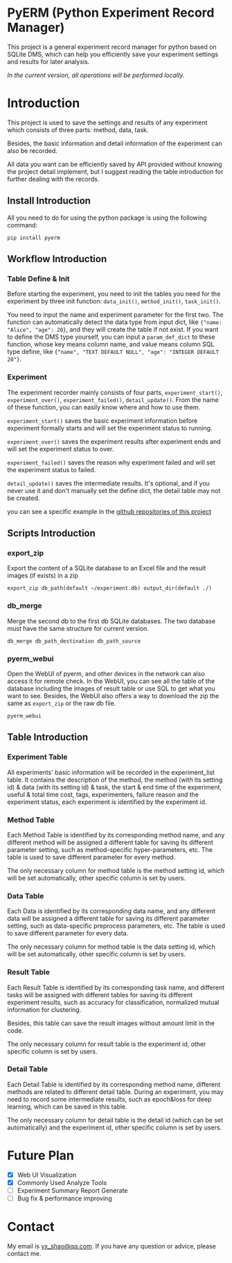 # PyERM (Python Experiment Record Manager)
This project is a general experiment record manager for python based on SQLite DMS, which can help you efficiently save your experiment settings and results for later analysis. 

*In the current version, all operations will be performed locally.*

# Introduction
This project is used to save the settings and results of any experiment which consists of three parts: method, data, task. 

Besides, the basic information and detail information of the experiment can also be recorded.

All data you want can be efficiently saved by API provided without knowing the project detail implement, but I suggest reading the table introduction for further dealing with the records. 

## Install Introduction
All you need to do for using the python package is using the following command:

```pip install pyerm```

## Workflow Introduction
### Table Define & Init
Before starting the experiment, you need to init the tables you need for the experiment by three init function: `data_init()`, `method_init()`, `task_init()`.

 You need to input the name and experiment parameter for the first two. The function can automatically detect the data type from input dict, like `{"name: "Alice", "age": 20}`, and they will create the table if not exist. If you want to define the DMS type yourself, you can input a `param_def_dict` to these function, whose key means column name, and value means column SQL type define, like `{"name", "TEXT DEFAULT NULL", "age": "INTEGER DEFAULT 20"}`. 

### Experiment 

The experiment recorder mainly consists of four parts, `experiment_start()`, `experiment_over()`, `experiment_failed()`, `detail_update()`. From the name of these function, you can easily know where and how to use them.

`experiment_start()` saves the basic experiment information before experiment formally starts and will set the experiment status to running.

`experiment_over()` saves the experiment results after experiment ends and will set the experiment status to over.

`experiment_failed()` saves the reason why experiment failed and will set the experiment status to failed.

`detail_update()` saves the intermediate results. It's optional, and if you never use it and don't manually set the define dict, the detail table may not be created.

you can see a specific example in the [github repositories of this project](https://github.com/Mr-SGXXX/pyerm/tree/master/examples) 


## Scripts Introduction
### export_zip 
Export the content of a SQLite database to an Excel file and the result images (if exists) in a zip
```shell
export_zip db_path(default ~/experiment.db) output_dir(default ./)
```
### db_merge 
Merge the second db to the first db SQLite databases. The two database must have the same structure for current version.
```shell
db_merge db_path_destination db_path_source
```

### pyerm_webui
Open the WebUI of pyerm, and other devices in the network can also access it for remote check. 
In the WebUI, you can see all the table of the database including the images of result table or use SQL to get what you want to see. 
Besides, the WebUI also offers a way to download the zip the same as `export_zip` or the raw db file. 
```shell
pyerm_webui
```

## Table Introduction

### Experiment Table
All experiments' basic information will be recorded in the experiment_list table. It contains the description of the method, the method (with its setting id) & data (with its setting id) & task, the start & end time of the experiment, useful & total time cost, tags, experimenters, failure reason and the experiment status, each experiment is identified by the experiment id.

### Method Table
Each Method Table is identified by its corresponding method name, and any different method will be assigned a different table for saving its different parameter setting, such as method-specific hyper-parameters, etc. The table is used to save different parameter for every method.

The only necessary column for method table is the method setting id, which will be set automatically, other specific column is set by users.

### Data Table
Each Data is identified by its corresponding data name, and any different data will be assigned a different table for saving its different parameter setting, such as data-specific preprocess parameters, etc. The table is used to save different parameter for every data.

The only necessary column for method table is the data setting id, which will be set automatically, other specific column is set by users.

### Result Table
Each Result Table is identified by its corresponding task name, and different tasks will be assigned with different tables for saving its different experiment results, such as accuracy for classification, normalized mutual information for clustering. 

Besides, this table can save the result images without amount limit in the code. 

The only necessary column for result table is the experiment id, other specific column is set by users.

### Detail Table
Each Detail Table is identified by its corresponding method name, different methods are related to different detail table. During an experiment, you may need to record some intermediate results, such as epoch&loss for deep learning, which can be saved in this table.

The only necessary column for detail table is the detail id (which can be set automatically) and the experiment id, other specific column is set by users.


# Future Plan

- [x] Web UI Visualization 
- [x] Commonly Used Analyze Tools
- [ ] Experiment Summary Report Generate
- [ ] Bug fix & performance improving

# Contact
My email is yx_shao@qq.com. If you have any question or advice, please contact me. 
